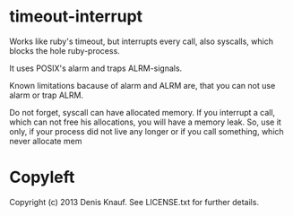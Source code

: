 timeout-interrupt
=================

Works like ruby's timeout, but interrupts every call, also syscalls, which blocks the hole ruby-process.

It uses POSIX's alarm and traps ALRM-signals.

Known limitations bacause of alarm and ALRM are, that you can not use alarm or trap ALRM.

Do not forget, syscall can have allocated memory.
If you interrupt a call, which can not free his allocations, you will have a memory leak.
So, use it only, if your process did not live any longer or if you call something, which never allocate mem

Copyleft
=========

Copyright (c) 2013 Denis Knauf. See LICENSE.txt for further details.
